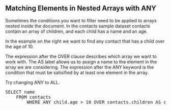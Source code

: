 ## Matching Elements in Nested Arrays with ANY

Sometimes the conditions you want to filter need to be applied to arrays nested inside the document.  In the contacts sample dataset contacts contain an array of children, and each child has a name and an age.

In the example on the right we want to find any contact that has a child over the age of 10.

The expression after the OVER clause describes which array we want to work with.  The AS label allows us to assign a name to the element in the array we are considering.  The expression after the ANY keyword is the condition that must be satisified by at least one element in the array.

Try changing ANY to ALL.

<pre id="example">
SELECT name 
    FROM contacts 
        WHERE ANY child.age > 10 OVER contacts.children AS child
</pre>